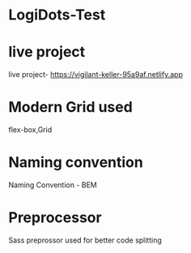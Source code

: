 # LogiDots-Test

# live project
 live project- https://vigilant-keller-95a9af.netlify.app
 
 # Modern Grid used
   flex-box,Grid
   
# Naming convention
 Naming Convention - BEM
 
# Preprocessor
  Sass preprossor used for better code splitting
 
